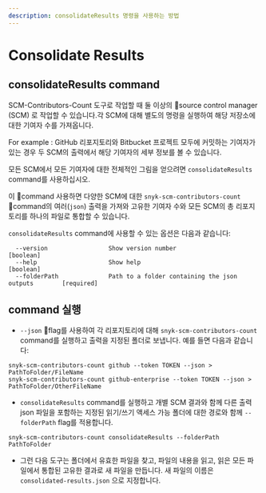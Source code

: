 ```yaml
---
description: consolidateResults 명령을 사용하는 방법
---
```


# Consolidate Results

## consolidateResults command

SCM-Contributors-Count 도구로 작업할 때 둘 이상의 source control manager (SCM) 로 작업할 수 있습니다.각 SCM에 대해 별도의 명령을 실행하여 해당 저장소에 대한 기여자 수를 가져옵니다.

For example : GitHub 리포지토리와 Bitbucket 프로젝트 모두에 커밋하는 기여자가 있는 경우 두 SCM의 출력에서 해당 기여자의 세부 정보를 볼 수 있습니다.

모든 SCM에서 모든 기여자에 대한 전체적인 그림을 얻으려면 `consolidateResults` command를 사용하십시오.

이 command 사용하면 다양한 SCM에 대한 `snyk-scm-contributors-count` command의 여러(`json`) 출력을 가져와 고유한 기여자 수와 모든 SCM의 총 리포지토리를 하나의 파일로 통합할 수 있습니다.

`consolidateResults` command에 사용할 수 있는 옵션은 다음과 같습니다:

```
  --version                 Show version number                        [boolean]
  --help                    Show help                                  [boolean]
  --folderPath              Path to a folder containing the json outputs        [required]
```

## command 실행

* `--json` flag를 사용하여 각 리포지토리에 대해 `snyk-scm-contributors-count` command를 실행하고 출력을 지정된 폴더로 보냅니다. 예를 들면 다음과 같습니다:

```
snyk-scm-contributors-count github --token TOKEN --json > PathToFolder/FileName
snyk-scm-contributors-count github-enterprise --token TOKEN --json > PathToFolder/OtherFileName
```

* `consolidateResults` command를 실행하고 개별 SCM 결과와 함께 다른 출력 json 파일을 포함하는 지정된 읽기/쓰기 액세스 가능 폴더에 대한 경로와 함께 `--folderPath` flag를 적용합니다.

```
snyk-scm-contributors-count consolidateResults --folderPath PathToFolder
```

* 그런 다음 도구는 폴더에서 유효한 파일을 찾고, 파일의 내용을 읽고, 읽은 모든 파일에서 통합된 고유한 결과로 새 파일을 만듭니다. 새 파일의 이름은 `consolidated-results.json` 으로 지정합니다.
